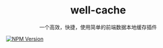 <h1 align="center">well-cache</h1>
<p align="center">一个高效，快捷，使用简单的前端数据本地缓存插件</p>

<a href="https://www.npmjs.com/~nestjscore" target="_blank"><img src="https://img.shields.io/npm/v/@nestjs/core.svg" alt="NPM Version" /></a>